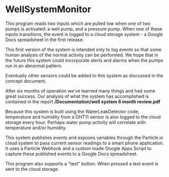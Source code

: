 # WellSystemMonitor

This program reads two inputs which are pulled low when one of two pumps is activated:
a well pump, and a pressure pump. When one of these inputs transitions, the event is logged
to a cloud storage system - a Google Docs spreadsheet in the first release.

This first version of the system is intended only to log events so that some human analysis
of the normal activity can be performed. We hope that in the future this system could incorporate
alerts and alarms when the pumps run in an abnormal pattern.

Eventually other sensors could be added to this system as discussed in the concept document.

After six months of operation we've learned many things and had some great success. Our 
analysis of what the system has accomplished is contained in the report
**/Documentation/well system 6 month review.pdf**

Because this system is built using the WaterLeakDetector code, temperature and humidity
from a DHT11 sensor is also logged to the cloud storage every hour. Perhaps water pump
activity will correlate with temperature and/or humidity.

This system publishes events and exposes variables through the Particle.io cloud system 
to pass current sensor readings to a smart phone application. It uses a Particle Webhook
and a custom made Google Apps Script to capture these published events to a Google Docs 
spreadsheet. 

This program also supports a "test" button. When pressed a test event is sent to the cloud
storage.
